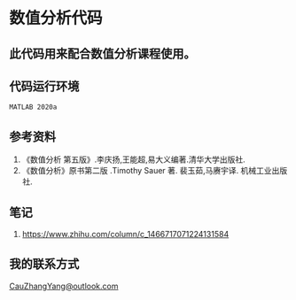 # 数值分析代码
此代码用来配合数值分析课程使用。
-
## 代码运行环境
 `MATLAB 2020a`
## 参考资料
1. 《数值分析 第五版》.李庆扬,王能超,易大义编著.清华大学出版社.
2. 《数值分析》原书第二版 .Timothy Sauer 著. 裴玉茹,马赓宇译. 机械工业出版社.
## 笔记
1. https://www.zhihu.com/column/c_1466717071224131584
## 我的联系方式
CauZhangYang@outlook.com
